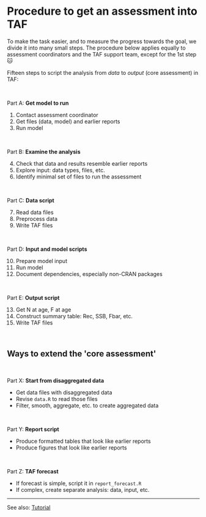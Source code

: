 # Procedure to get an assessment into TAF

To make the task easier, and to measure the progress towards the goal, we divide
it into many small steps. The procedure below applies equally to assessment
coordinators and the TAF support team, except for the 1st step :cat:

Fifteen steps to script the analysis from *data* to *output* (core assessment)
in TAF:

<br>

Part A: **Get model to run**

1. Contact assessment coordinator
2. Get files (data, model) and earlier reports
3. Run model

<br>

Part B: **Examine the analysis**

4. Check that data and results resemble earlier reports
5. Explore input: data types, files, etc.
6. Identify minimal set of files to run the assessment

<br>

Part C: **Data script**

7. Read data files
8. Preprocess data
9. Write TAF files

<br>

Part D: **Input and model scripts**

10. Prepare model input
11. Run model
12. Document dependencies, especially non-CRAN packages

<br>

Part E: **Output script**

13. Get N at age, F at age
14. Construct summary table: Rec, SSB, Fbar, etc.
15. Write TAF files

<br>

## Ways to extend the 'core assessment'

<br>

Part X: **Start from disaggregated data**

- Get data files with disaggregated data
- Revise `data.R` to read those files
- Filter, smooth, aggregate, etc. to create aggregated data

<br>

Part Y: **Report script**

- Produce formatted tables that look like earlier reports
- Produce figures that look like earlier reports

<br>

Part Z: **TAF forecast**

- If forecast is simple, script it in `report_forecast.R`
- If complex, create separate analysis: data, input, etc.

<hr>

See also:
[Tutorial](https://github.com/ices-taf/doc/blob/master/tutorial-1/README.md)
